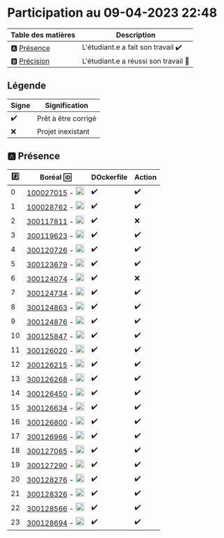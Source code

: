 # Participation au 09-04-2023 22:48

| Table des matières            | Description                                             |
|-------------------------------|---------------------------------------------------------|
| :a: [Présence](#a-présence)   | L'étudiant.e a fait son travail    :heavy_check_mark:   |
| :b: [Précision](#b-précision) | L'étudiant.e a réussi son travail  :tada:               |

## Légende

| Signe              | Signification                 |
|--------------------|-------------------------------|
| :heavy_check_mark: | Prêt à être corrigé           |
| :x:                | Projet inexistant             |

## :a: Présence

|:hash:| Boréal :id:                | DOckerfile    | Action |
|------|----------------------------|---------------|--------|
| 0 | [100027015](../100027015/Dockerfile) - <image src='https://avatars0.githubusercontent.com/u/97314874?s=460&v=4' width=20 height=20></image> | :heavy_check_mark: | :heavy_check_mark: |
| 1 | [100028762](../100028762/Dockerfile) - <image src='https://avatars0.githubusercontent.com/u/96226008?s=460&v=4' width=20 height=20></image> | :heavy_check_mark: | :heavy_check_mark: |
| 2 | [300117811](../300117811/Dockerfile) - <image src='https://avatars0.githubusercontent.com/u/71027809?s=460&v=4' width=20 height=20></image> | :heavy_check_mark: | :x: |
| 3 | [300119623](../300119623/Dockerfile) - <image src='https://avatars0.githubusercontent.com/u/97314467?s=460&v=4' width=20 height=20></image> | :heavy_check_mark: | :heavy_check_mark: |
| 4 | [300120726](../300120726/Dockerfile) - <image src='https://avatars0.githubusercontent.com/u/105461057?s=460&v=4' width=20 height=20></image> | :heavy_check_mark: | :heavy_check_mark: |
| 5 | [300123679](../300123679/Dockerfile) - <image src='https://avatars0.githubusercontent.com/u/105458655?s=460&v=4' width=20 height=20></image> | :heavy_check_mark: | :heavy_check_mark: |
| 6 | [300124074](../300124074/Dockerfile) - <image src='https://avatars0.githubusercontent.com/u/97147101?s=460&v=4' width=20 height=20></image> | :heavy_check_mark: | :x: |
| 7 | [300124734](../300124734/Dockerfile) - <image src='https://avatars0.githubusercontent.com/u/94937145?s=460&v=4' width=20 height=20></image> | :heavy_check_mark: | :heavy_check_mark: |
| 8 | [300124863](../300124863/Dockerfile) - <image src='https://avatars0.githubusercontent.com/u/97644305?s=460&v=4' width=20 height=20></image> | :heavy_check_mark: | :heavy_check_mark: |
| 9 | [300124876](../300124876/Dockerfile) - <image src='https://avatars0.githubusercontent.com/u/98238582?s=460&v=4' width=20 height=20></image> | :heavy_check_mark: | :heavy_check_mark: |
| 10 | [300125847](../300125847/Dockerfile) - <image src='https://avatars0.githubusercontent.com/u/97644650?s=460&v=4' width=20 height=20></image> | :heavy_check_mark: | :heavy_check_mark: |
| 11 | [300126020](../300126020/Dockerfile) - <image src='https://avatars0.githubusercontent.com/u/97989532?s=460&v=4' width=20 height=20></image> | :heavy_check_mark: | :heavy_check_mark: |
| 12 | [300126215](../300126215/Dockerfile) - <image src='https://avatars0.githubusercontent.com/u/118313035?s=460&v=4' width=20 height=20></image> | :heavy_check_mark: | :heavy_check_mark: |
| 13 | [300126268](../300126268/Dockerfile) - <image src='https://avatars0.githubusercontent.com/u/97314948?s=460&v=4' width=20 height=20></image> | :heavy_check_mark: | :heavy_check_mark: |
| 14 | [300126450](../300126450/Dockerfile) - <image src='https://avatars0.githubusercontent.com/u/94937535?s=460&v=4' width=20 height=20></image> | :heavy_check_mark: | :heavy_check_mark: |
| 15 | [300126634](../300126634/Dockerfile) - <image src='https://avatars0.githubusercontent.com/u/97324827?s=460&v=4' width=20 height=20></image> | :heavy_check_mark: | :heavy_check_mark: |
| 16 | [300126800](../300126800/Dockerfile) - <image src='https://avatars0.githubusercontent.com/u/105135304?s=460&v=4' width=20 height=20></image> | :heavy_check_mark: | :heavy_check_mark: |
| 17 | [300126966](../300126966/Dockerfile) - <image src='https://avatars0.githubusercontent.com/u/94937166?s=460&v=4' width=20 height=20></image> | :heavy_check_mark: | :heavy_check_mark: |
| 18 | [300127065](../300127065/Dockerfile) - <image src='https://avatars0.githubusercontent.com/u/97314712?s=460&v=4' width=20 height=20></image> | :heavy_check_mark: | :heavy_check_mark: |
| 19 | [300127290](../300127290/Dockerfile) - <image src='https://avatars0.githubusercontent.com/u/105463700?s=460&v=4' width=20 height=20></image> | :heavy_check_mark: | :heavy_check_mark: |
| 20 | [300128276](../300128276/Dockerfile) - <image src='https://avatars0.githubusercontent.com/u/113144317?s=460&v=4' width=20 height=20></image> | :heavy_check_mark: | :heavy_check_mark: |
| 21 | [300128326](../300128326/Dockerfile) - <image src='https://avatars0.githubusercontent.com/u/105472970?s=460&v=4' width=20 height=20></image> | :heavy_check_mark: | :heavy_check_mark: |
| 22 | [300128566](../300128566/Dockerfile) - <image src='https://avatars0.githubusercontent.com/u/101542761?s=460&v=4' width=20 height=20></image> | :heavy_check_mark: | :heavy_check_mark: |
| 23 | [300128694](../300128694/Dockerfile) - <image src='https://avatars0.githubusercontent.com/u/105947276?s=460&v=4' width=20 height=20></image> | :heavy_check_mark: | :heavy_check_mark: |

